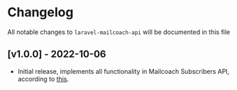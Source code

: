 # Changelog

All notable changes to `laravel-mailcoach-api` will be documented in this file

## [v1.0.0] - 2022-10-06
- Initial release, implements all functionality in Mailcoach Subscribers API, according to [this](https://mailcoach.app/docs/self-hosted/v5/using-the-api/subscribers).
